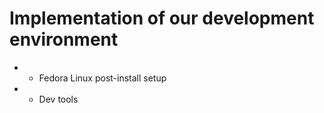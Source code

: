 # Implementation of our development environment

  * - Fedora Linux post-install setup
  * - Dev tools
